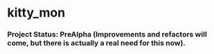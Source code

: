# kitty_mon

### Project Status: PreAlpha (Improvements and refactors will come, but there is actually a real need for this now).
